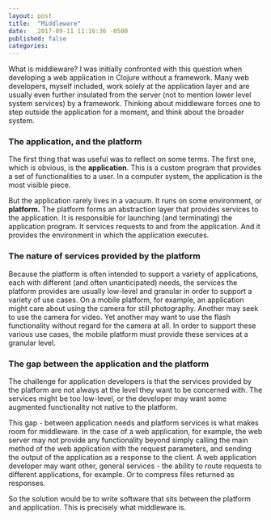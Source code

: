 ```yaml
---
layout: post
title:  "Middleware"
date:   2017-09-11 11:16:36 -0500
published: false
categories: 
---
```


What is middleware? I was initially confronted with this question when developing a web application in Clojure without a framework. Many web developers, myself included, work solely at the application layer and are usually even further insulated from the server (not to mention lower level system services) by a framework. Thinking about middleware forces one to step outside the application for a moment, and think about the broader system. 

### The application, and the platform

The first thing that was useful was to reflect on some terms. The first one, which is obvious, is the **application**. This is a custom program that provides a set of functionalities to a user. In a computer system, the application is the most visible piece.

But the application rarely lives in a vacuum. It runs on some environment, or  **platform.** The platform forms an abstraction layer that provides services to the application. It is responsible for launching (and terminating) the application program. It services requests to and from the application. And it provides the environment in which the application executes.

### The nature of services provided by the platform

Because the platform is often intended to support a variety of applications, each with different (and often unanticipated) needs, the services the platform provides are usually low-level and granular in order to support a variety of use cases. On a mobile platform, for example, an application might care about using the camera for still photography. Another may seek to use the camera for video. Yet another may want to use the flash functionality without regard for the camera at all. In order to support these various use cases, the mobile platform must provide these services at a granular level.

### The gap between the application and the platform

The challenge for application developers is that the services provided by the platform are not always at the level they want to be concerned with. The services might be too low-level, or the developer may want some augmented functionality not native to the platform.

This gap - between application needs and platform services is what makes room for middleware. In the case of a web application, for example, the web server may not provide any functionality beyond simply calling the main method of the web application with the request parameters, and sending the output of the application as a response to the client. A web application developer may want other, general services - the ability to route requests to different applications, for example. Or to compress files returned as responses.

So the solution would be to write software that sits between the platform and application. This is precisely what middleware is. 
